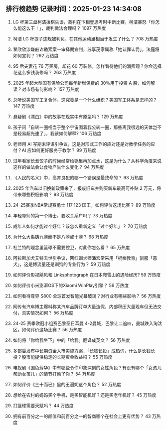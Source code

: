 
## 排行榜趋势 记录时间：2025-01-23 14:34:08
  
  1. LG 杯第三盘柯洁拨棋失误，裁判在卞相壹思考时中断比赛，柯洁暴怒「你怎么能这么干！」，裁判做法合理吗？ 1097 万热度
    
  2. 柯洁 LG 杯提子违规被判负，在其他运动里相当于发生了什么？ 708 万热度
    
  3. 翟欣欣涉嫌敲诈勒索案一审择期宣判，苏享茂家属称「她认罪认罚」，法庭将如何宣判？ 292 万热度
    
  4. 95 后夫妻花 76 万买房，却花 60 万装修，怎样看待他们的消费观？你会选择花这么多钱装修吗？ 263 万热度
    
  5. 2025 年起大型国有保险公司每年新增保费的 30%用于投资 A 股，如何解读？对市场有何影响？ 157 万热度
    
  6. 总听说美国军工复合体，这究竟是一个什么组织？美国军工体系是怎样的？ 147 万热度
    
  7. 悬疑剧《漂白》中的故事在现实中有原型吗？ 129 万热度
    
  8. 孩子问「自转一圈相当于整个宇宙围着我公转一圈，那些离我很远的天体岂不是轻易超光速了」，我该如何解释? 106 万热度
    
  9. 老师用 AI 写期末评语引争议，这是对形式工作的应对还是对教学任务的应付？AI 应如何更好服务于教学？ 99 万热度
    
  10. 过年看家长煮饺子的时候经常给锅里再加点水，这是为什么？从科学角度来说这样的做法会让食物产生什么变化？ 94 万热度
    
  11. 《人民的名义》中，高育良犯的哪一个错误是最致命的？ 93 万热度
    
  12. 2025 年汽车以旧换新政策来了，报废旧车并购买新车最高可补贴 2 万元，将带来哪些积极影响？ 93 万热度
    
  13. 24-25赛季NBA常规赛勇士 117:123 国王，如何评价这场比赛？ 89 万热度
    
  14. 年轻导师的第一个博士，要收关系户吗？ 73 万热度
    
  15. 成年人如何才能过个好年？该怎么重新定义「过个好年」？ 70 万热度
    
  16. 为什么大禹铸九鼎而不是八鼎或十鼎？ 68 万热度
    
  17. 杜兰特的理念里篮球不需要控卫，对此你怎么看？ 65 万热度
    
  18. 阿拉斯加犬艾特去世引争议，网红训犬师潘宏常采用「棍棒教育」驯服「恶犬」，这是博流量还是训狗的专业行为？ 59 万热度
    
  19. 如何评价影视飓风和 Linksphotograph 在日本爬雪山的遇险经历? 59 万热度
    
  20. 如何评价小米澎湃OS下的Xiaomi WinPlay引擎？ 56 万热度
    
  21. 如何看待尊界 S800 全球首发智能光幕玻璃？对行业有哪些影响？ 56 万热度
    
  22. 网传有汽车博主爆料称某汽车品牌订单大量造假，内部积压大量现车但无法交付，真实情况如何？ 56 万热度
    
  23. 24-25 赛季欧冠小组赛巴黎圣日耳曼 4-2曼城，巴黎让二追四，曼城跌入淘汰区，如何评价这场比赛？ 56 万热度
    
  24. 如何将「你给我坐下」中的「给我」翻译成英文？ 56 万热度
    
  25. 多部委发布中长期资金入市实施方案，「长钱长投」成热词，什么是长钱长投？股市能提供稳定的长期资金收益吗？ 55 万热度
    
  26. 电视剧《国色芳华》中有哪些令你印象深刻的女性角色？有没有哪个「女孩儿帮助女孩儿」的情节打动了你？ 54 万热度
    
  27. 如何评价《三十而已》里的王漫妮这个角色？ 52 万热度
    
  28. 想给在农村的妈妈买个手机，是买智能机好？还是买老年机好？ 45 万热度
    
  29. 打篮球需要天赋吗？ 44 万热度
    
  30. 拥有前百分之一的颜值和前百分之一的智商哪个在社会上更有优势？ 43 万热度
    
